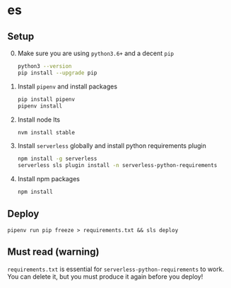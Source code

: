 # es
## Setup
0. Make sure you are using `python3.6+` and a decent `pip`
    ```bash
    python3 --version
    pip install --upgrade pip
    ```

1. Install `pipenv` and install packages
    ```bash
    pip install pipenv
    pipenv install 
    ```

2. Install node lts
    ```bash
    nvm install stable
    ```

3. Install `serverless` globally and install python requirements plugin
    ```bash
    npm install -g serverless
    serverless sls plugin install -n serverless-python-requirements
    ```

4. Install npm packages
    ```bash
    npm install 
    ```

## Deploy 
```
pipenv run pip freeze > requirements.txt && sls deploy
```

## Must read (warning)
`requirements.txt` is essential for `serverless-python-requirements` to work. You can delete it, but you must produce it again before you deploy!
